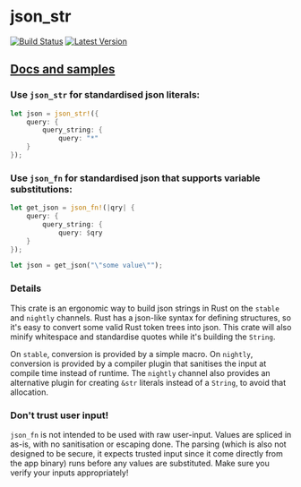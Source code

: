 # json_str

[![Build Status](https://travis-ci.org/KodrAus/json_str.svg?branch=master)](https://travis-ci.org/KodrAus/json_str) 
[![Latest Version](https://img.shields.io/crates/v/json_str.svg)](https://crates.io/crates/json_str)

## [Docs and samples](https://docs.rs/json_str/)

### Use `json_str` for standardised json literals:

```rust
let json = json_str!({
    query: {
        query_string: {
            query: "*"
    }
});
```

### Use `json_fn` for standardised json that supports variable substitutions:

```rust
let get_json = json_fn!(|qry| {
    query: {
        query_string: {
            query: $qry
    }
});

let json = get_json("\"some value\"");
```

### Details

This crate is an ergonomic way to build json strings in Rust on the `stable` and `nightly` channels. Rust has a json-like syntax for defining structures, so it's easy to convert some valid Rust token trees into json. This crate will also minify whitespace and standardise quotes while it's building the `String`. 

On `stable`, conversion is provided by a simple macro. On `nightly`, conversion is provided by a compiler plugin that sanitises the input at compile time instead of runtime. The `nightly` channel also provides an alternative plugin for creating `&str` literals instead of a `String`, to avoid that allocation.

### Don't trust user input!

`json_fn` is not intended to be used with raw user-input. Values are spliced in as-is, with no sanitisation or escaping done. The parsing (which is also not designed to be secure, it expects trusted input since it come directly from the app binary) runs before any values are substituted. Make sure you verify your inputs appropriately!
